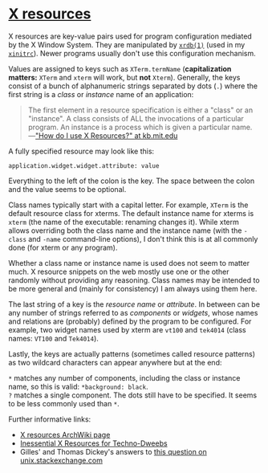 # [X resources](https://en.wikipedia.org/wiki/X_resources)

X resources are key-value pairs used for program configuration mediated by the X Window
System.  They are manipulated by [`xrdb(1)`][xrdb(1)] (used in my [`xinitrc`][xinitrc]).
Newer programs usually don't use this configuration mechanism.

[xrdb(1)]: https://linux.die.net/man/1/xrdb
[xinitrc]: ../xinitrc

Values are assigned to keys such as `XTerm.termName` (**capitalization matters:** `XTerm`
and `xterm` will work, but **not** `Xterm`).  Generally, the keys consist of a bunch of
alphanumeric strings separated by dots (`.`) where the first string is a *class* or
*instance* name of an application:

>   The first element in a resource specification is either a "class" or an "instance".  A
>   class consists of ALL the invocations of a particular program.  An instance is a
>   process which is given a particular name.  
>   —["How do I use X Resources?" at kb.mit.edu][1]

[1]: https://kb.mit.edu/confluence/pages/viewpage.action?pageId=3907291

A fully specified resource may look like this:

    application.widget.widget.attribute: value

Everything to the left of the colon is the key.  The space between the colon and the
value seems to be optional.

Class names typically start with a capital letter.  For example, `XTerm` is the default
resource class for xterms.  The default instance name for xterms is `xterm` (the name of
the executable: renaming changes it).  While  xterm allows overriding both the class name
and the instance name (with the `-class` and `-name` command-line options), I don't think
this is at all commonly done (for xterm or any program).

Whether a class name or instance name is used does not seem to matter much.  X resource
snippets on the web mostly use one or the other randomly without providing any reasoning.
Class names may be intended to be more general and (mainly for consistency) I am always
using them here.

The last string of a key is the *resource name* or *attribute*.  In between can be any
number of strings referred to as *components* or *widgets*, whose names and relations
are (probably) defined by the program to be configured.  For example, two widget names
used by xterm are `vt100` and `tek4014` (class names: `VT100` and `Tek4014`).

Lastly, the keys are actually patterns (sometimes called resource patterns) as two
wildcard characters can appear anywhere but at the end:

`*` matches any number of components, including the class or instance name, so this
is valid: `*background: black`.  
`?` matches a single component.  The dots still have to be specified.  It seems to be
less commonly used than `*`.

Further informative links:

*   [X resources ArchWiki page][2]
*   [Inessential X Resources for Techno-Dweebs][3]
*   Gilles' and Thomas Dickey's answers to [this question on unix.stackexchange.com][4]
<!-- *   ["Inessential X Resources for Techno-Dweebs" at stuff.mit.edu][3] -->

[2]: https://wiki.archlinux.org/index.php/X_resources
[3]: https://stuff.mit.edu/afs/sipb/project/doc/ixresources/xres.html
[4]: https://unix.stackexchange.com/q/216723
     "“Xterm” or “xterm” in configuration file"
[5]: https://superuser.com/q/243914
     ".Xresources or .Xdefaults?"
